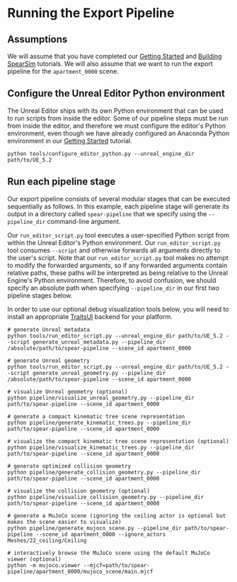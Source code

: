 # Running the Export Pipeline

## Assumptions

We will assume that you have completed our [Getting Started](getting_started.md) and [Building SpearSim](building_spearsim.md) tutorials. We will also assume that we want to run the export pipeline for the `apartment_0000` scene.

## Configure the Unreal Editor Python environment

The Unreal Editor ships with its own Python environment that can be used to run scripts from inside the editor. Some of our pipeline steps must be run from inside the editor, and therefore we must configure the editor's Python environment, even though we have already configured an Anaconda Python environment in our [Getting Started](getting_started.md) tutorial. 

```console
python tools/configure_editor_python.py --unreal_engine_dir path/to/UE_5.2
```

## Run each pipeline stage

Our export pipeline consists of several modular stages that can be executed sequentially as follows. In this example, each pipeline stage will generate its output in a directory called `spear-pipeline` that we specify using the `--pipeline_dir` command-line argument.

Our `run_editor_script.py` tool executes a user-specified Python script from within the Unreal Editor's Python environment. Our `run_editor_script.py` tool consumes `--script` and otherwise forwards all arguments directly to the user's script. Note that our `run_editor_script.py` tool makes no attempt to modify the forwarded arguments, so if any forwarded arguments contain relative paths, these paths will be interpreted as being relative to the Unreal Engine's Python environment. Therefore, to avoid confusion, we should specify an absolute path when specifying `--pipeline_dir` in our first two pipeline stages below.

In order to use our optional debug visualization tools below, you will need to install an appropriate [TraitsUI](https://docs.enthought.com/traitsui/#installation) backend for your platform.


```console
# generate Unreal metadata
python tools/run_editor_script.py --unreal_engine_dir path/to/UE_5.2 --script generate_unreal_metadata.py --pipeline_dir /absolute/path/to/spear-pipeline --scene_id apartment_0000

# generate Unreal geometry
python tools/run_editor_script.py --unreal_engine_dir path/to/UE_5.2 --script generate_unreal_geometry.py --pipeline_dir /absolute/path/to/spear-pipeline --scene_id apartment_0000

# visualize Unreal geometry (optional)
python pipeline/visualize_unreal_geometry.py --pipeline_dir path/to/spear-pipeline --scene_id apartment_0000

# generate a compact kinematic tree scene representation
python pipeline/generate_kinematic_trees.py --pipeline_dir path/to/spear-pipeline --scene_id apartment_0000

# visualize the compact kinematic tree scene representation (optional)
python pipeline/visualize_kinematic_trees.py --pipeline_dir path/to/spear-pipeline --scene_id apartment_0000

# generate optimized collision geometry
python pipeline/generate_collision_geometry.py --pipeline_dir path/to/spear-pipeline --scene_id apartment_0000

# visualize the collision geometry (optional)
python pipeline/visualize_collision_geometry.py --pipeline_dir path/to/spear-pipeline --scene_id apartment_0000

# generate a MuJoCo scene (ignoring the ceiling actor is optional but makes the scene easier to visualize)
python pipeline/generate_mujoco_scene.py --pipeline_dir path/to/spear-pipeline --scene_id apartment_0000 --ignore_actors Meshes/22_ceiling/Ceiling

# interactively browse the MuJoCo scene using the default MuJoCo viewer (optional)
python -m mujoco.viewer --mjcf=path/to/spear-pipeline/apartment_0000/mujoco_scene/main.mjcf
```
